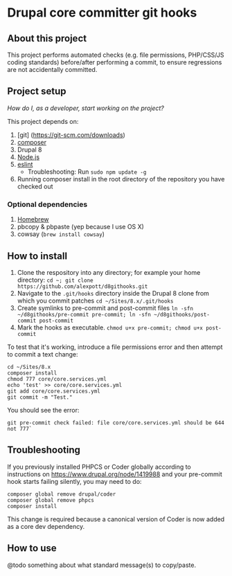 # Drupal core committer git hooks

## About this project
This project performs automated checks (e.g. file permissions, PHP/CSS/JS coding standards) before/after performing a commit, to ensure regressions are not accidentally committed.

## Project setup

_How do I, as a developer, start working on the project?_

This project depends on:

1. [git] (https://git-scm.com/downloads)
1. [composer](https://getcomposer.org/download/)
1. Drupal 8
1. [Node.js](https://nodejs.org/en/download/)
1. [eslint](http://eslint.org/docs/user-guide/getting-started)
    - Troubleshooting: Run `sudo npm update -g`
1. Running composer install in the root directory of the repository you have checked out

### Optional dependencies
1. [Homebrew](http://brew.sh/)
1. pbcopy & pbpaste (yep because I use OS X)
1. cowsay (```brew install cowsay```)


## How to install

1. Clone the respository into any directory; for example your home directory: ````cd ~; git clone https://github.com/alexpott/d8githooks.git````
1. Navigate to the ````.git/hooks```` directory inside the Drupal 8 clone from which you commit patches ````cd ~/Sites/8.x/.git/hooks````
1. Create symlinks to pre-commit and post-commit files ````ln -sfn ~/d8githooks/pre-commit pre-commit; ln -sfn ~/d8githooks/post-commit post-commit````
1. Mark the hooks as executable. ````chmod u+x pre-commit; chmod u+x post-commit````

To test that it's working, introduce a file permissions error and then attempt to commit a text change:

````
cd ~/Sites/8.x
composer install
chmod 777 core/core.services.yml
echo 'test' >> core/core.services.yml 
git add core/core.services.yml
git commit -m "Test."
````

You should see the error:

````
git pre-commit check failed: file core/core.services.yml should be 644 not 777`
````
## Troubleshooting

If you previously installed PHPCS or Coder globally according to instructions on https://www.drupal.org/node/1419988 and your pre-commit hook starts failing silently, you may need to do:

````
composer global remove drupal/coder
composer global remove phpcs
composer install
````

This change is required because a canonical version of Coder is now added as a core dev dependency.


## How to use
@todo something about what standard message(s) to copy/paste.
